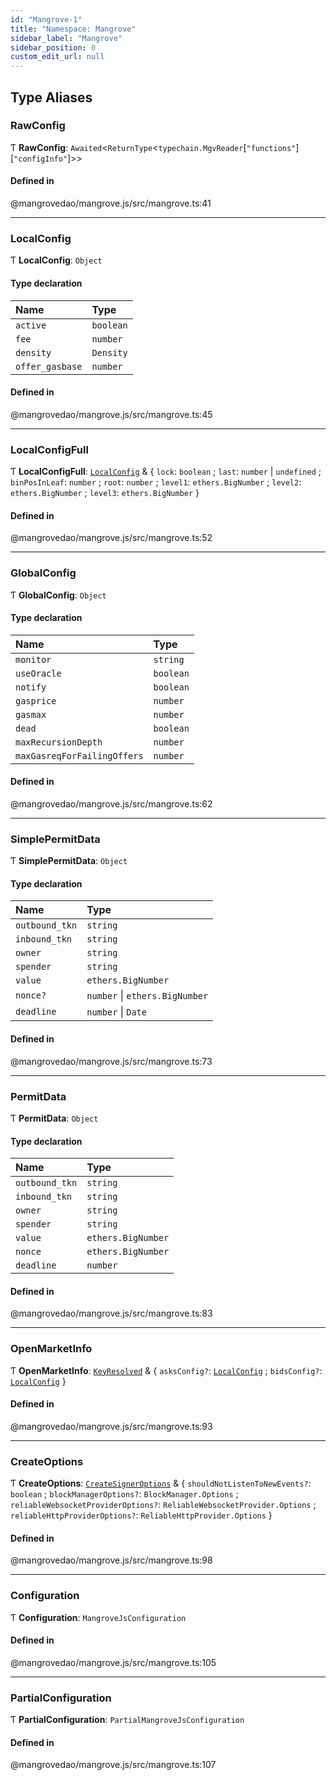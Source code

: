 ```yaml
---
id: "Mangrove-1"
title: "Namespace: Mangrove"
sidebar_label: "Mangrove"
sidebar_position: 0
custom_edit_url: null
---
```


## Type Aliases

### <a id="rawconfig" name="rawconfig"></a> RawConfig

Ƭ **RawConfig**: `Awaited`<`ReturnType`<`typechain.MgvReader`[``"functions"``][``"configInfo"``]\>\>

#### Defined in

@mangrovedao/mangrove.js/src/mangrove.ts:41

___

### <a id="localconfig" name="localconfig"></a> LocalConfig

Ƭ **LocalConfig**: `Object`

#### Type declaration

| Name | Type |
| :------ | :------ |
| `active` | `boolean` |
| `fee` | `number` |
| `density` | `Density` |
| `offer_gasbase` | `number` |

#### Defined in

@mangrovedao/mangrove.js/src/mangrove.ts:45

___

### <a id="localconfigfull" name="localconfigfull"></a> LocalConfigFull

Ƭ **LocalConfigFull**: [`LocalConfig`](Mangrove-1.md#localconfig) & { `lock`: `boolean` ; `last`: `number` \| `undefined` ; `binPosInLeaf`: `number` ; `root`: `number` ; `level1`: `ethers.BigNumber` ; `level2`: `ethers.BigNumber` ; `level3`: `ethers.BigNumber`  }

#### Defined in

@mangrovedao/mangrove.js/src/mangrove.ts:52

___

### <a id="globalconfig" name="globalconfig"></a> GlobalConfig

Ƭ **GlobalConfig**: `Object`

#### Type declaration

| Name | Type |
| :------ | :------ |
| `monitor` | `string` |
| `useOracle` | `boolean` |
| `notify` | `boolean` |
| `gasprice` | `number` |
| `gasmax` | `number` |
| `dead` | `boolean` |
| `maxRecursionDepth` | `number` |
| `maxGasreqForFailingOffers` | `number` |

#### Defined in

@mangrovedao/mangrove.js/src/mangrove.ts:62

___

### <a id="simplepermitdata" name="simplepermitdata"></a> SimplePermitData

Ƭ **SimplePermitData**: `Object`

#### Type declaration

| Name | Type |
| :------ | :------ |
| `outbound_tkn` | `string` |
| `inbound_tkn` | `string` |
| `owner` | `string` |
| `spender` | `string` |
| `value` | `ethers.BigNumber` |
| `nonce?` | `number` \| `ethers.BigNumber` |
| `deadline` | `number` \| `Date` |

#### Defined in

@mangrovedao/mangrove.js/src/mangrove.ts:73

___

### <a id="permitdata" name="permitdata"></a> PermitData

Ƭ **PermitData**: `Object`

#### Type declaration

| Name | Type |
| :------ | :------ |
| `outbound_tkn` | `string` |
| `inbound_tkn` | `string` |
| `owner` | `string` |
| `spender` | `string` |
| `value` | `ethers.BigNumber` |
| `nonce` | `ethers.BigNumber` |
| `deadline` | `number` |

#### Defined in

@mangrovedao/mangrove.js/src/mangrove.ts:83

___

### <a id="openmarketinfo" name="openmarketinfo"></a> OpenMarketInfo

Ƭ **OpenMarketInfo**: [`KeyResolved`](Market-1.md#keyresolved) & { `asksConfig?`: [`LocalConfig`](Mangrove-1.md#localconfig) ; `bidsConfig?`: [`LocalConfig`](Mangrove-1.md#localconfig)  }

#### Defined in

@mangrovedao/mangrove.js/src/mangrove.ts:93

___

### <a id="createoptions" name="createoptions"></a> CreateOptions

Ƭ **CreateOptions**: [`CreateSignerOptions`](../interfaces/eth.CreateSignerOptions.md) & { `shouldNotListenToNewEvents?`: `boolean` ; `blockManagerOptions?`: `BlockManager.Options` ; `reliableWebsocketProviderOptions?`: `ReliableWebsocketProvider.Options` ; `reliableHttpProviderOptions?`: `ReliableHttpProvider.Options`  }

#### Defined in

@mangrovedao/mangrove.js/src/mangrove.ts:98

___

### <a id="configuration" name="configuration"></a> Configuration

Ƭ **Configuration**: `MangroveJsConfiguration`

#### Defined in

@mangrovedao/mangrove.js/src/mangrove.ts:105

___

### <a id="partialconfiguration" name="partialconfiguration"></a> PartialConfiguration

Ƭ **PartialConfiguration**: `PartialMangroveJsConfiguration`

#### Defined in

@mangrovedao/mangrove.js/src/mangrove.ts:107
